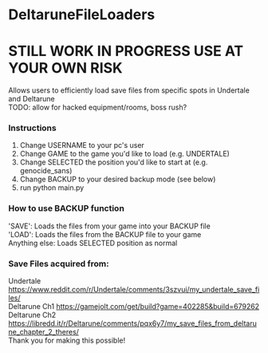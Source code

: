 # DeltaruneFileLoaders

# STILL WORK IN PROGRESS USE AT YOUR OWN RISK

Allows users to efficiently load save files from specific spots in Undertale and Deltarune  
TODO: allow for hacked equipment/rooms, boss rush?

### Instructions
1. Change USERNAME to your pc's user
2. Change GAME to the game you'd like to load (e.g. UNDERTALE)
3. Change SELECTED the position you'd like to start at (e.g. genocide_sans)
4. Change BACKUP to your desired backup mode (see below)
5. run python main.py

### How to use BACKUP function
'SAVE': Loads the files from your game into your BACKUP file  
'LOAD': Loads the files from the BACKUP file to your game  
Anything else: Loads SELECTED position as normal

### Save Files acquired from:
Undertale https://www.reddit.com/r/Undertale/comments/3szvui/my_undertale_save_files/  
Deltarune Ch1 https://gamejolt.com/get/build?game=402285&build=679262  
Deltarune Ch2 https://libredd.it/r/Deltarune/comments/pqx6y7/my_save_files_from_deltarune_chapter_2_theres/  
Thank you for making this possible!
